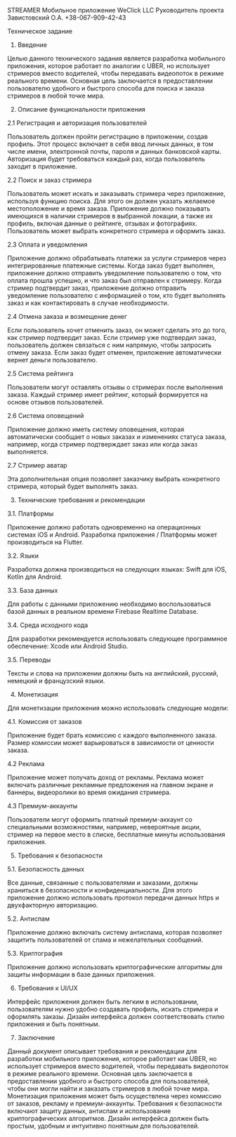 STREAMER
Мобильное приложение
WeClick LLC
Руководитель проекта
Завистовский О.А.
+38-067-909-42-43
 
 
Техническое задание
 
1. Введение
 
Целью данного технического задания является разработка мобильного приложения, которое работает по аналогии с UBER, но использует стримеров вместо водителей, чтобы передавать видеопоток в режиме реального времени. Основная цель заключается в предоставлении пользователю удобного и быстрого способа для поиска и заказа стримеров в любой точке мира.
 
2. Описание функциональности приложения
 
2.1 Регистрация и авторизация пользователей
 
Пользователь должен пройти регистрацию в приложении, создав профиль. Этот процесс включает в себя ввод личных данных, в том числе имени, электронной почты, пароля и данных банковской карты. Авторизация будет требоваться каждый раз, когда пользователь заходит в приложение.
 
2.2 Поиск и заказ стримера
 
Пользователь может искать и заказывать стримера через приложение, используя функцию поиска. Для этого он должен указать желаемое местоположение и время заказа. Приложение должно показывать имеющихся в наличии стримеров в выбранной локации, а также их профиль, включая данные о рейтинге, отзывах и фотографиях. Пользователь может выбрать конкретного стримера и оформить заказ.
 
2.3 Оплата и уведомления
 
Приложение должно обрабатывать платежи за услуги стримеров через интегрированные платежные системы. Когда заказ будет выполнен, приложение должно отправить уведомление пользователю о том, что оплата прошла успешно, и что заказ был отправлен к стримеру. Когда стример подтвердит заказ, приложение должно отправить уведомление пользователю с информацией о том, кто будет выполнять заказ и как контактировать в случае необходимости.
 
2.4 Отмена заказа и возмещение денег
 
Если пользователь хочет отменить заказ, он может сделать это до того, как стример подтвердит заказ. Если стример уже подтвердил заказ, пользователь должен связаться с ним напрямую, чтобы запросить отмену заказа. Если заказ будет отменен, приложение автоматически вернет деньги пользователю.
 
2.5 Система рейтинга
 
Пользователи могут оставлять отзывы о стримерах после выполнения заказа. Каждый стример имеет рейтинг, который формируется на основе отзывов пользователей.
 
2.6 Система оповещений
 
Приложение должно иметь систему оповещения, которая автоматически сообщает о новых заказах и изменениях статуса заказа, например, когда стример подтверждает заказ или когда заказ выполняется.
 
2.7 Стример аватар
 
Эта дополнительная опция позволяет заказчику выбрать конкретного стримера, который будет выполнять заказ.
 
3. Технические требования и рекомендации
 
3.1. Платформы
 
Приложение должно работать одновременно на операционных системах iOS и Android. Разработка приложения / Платформы может производиться на Flutter.
 
3.2. Языки
 
Разработка должна производиться на следующих языках: Swift для iOS, Kotlin для Android.
 
3.3. База данных
 
Для работы с данными приложению необходимо воспользоваться базой данных в реальном времени Firebase Realtime Database.
 
3.4. Среда исходного кода
 
Для разработки рекомендуется использовать следующее программное обеспечение: Xcode или Android Studio.
 
3.5. Переводы
 
Тексты и слова на приложении должны быть на английский, русский, немецкий и французский языки.
 
4. Монетизация
 
Для монетизации приложения можно использовать следующие модели:
 
4.1. Комиссия от заказов
 
Приложение будет брать комиссию с каждого выполненного заказа. Размер комиссии может варьироваться в зависимости от ценности заказа.
 
4.2 Реклама
 
Приложение может получать доход от рекламы. Реклама может включать различные рекламные предложения на главном экране и баннеры, видеоролики во время ожидания стримера.
 
4.3 Премиум-аккаунты
 
Пользователи могут оформить платный премиум-аккаунт со специальными возможностями, например, невероятные акции, стример на первое место в списке, бесплатные минуты использования приложения.
 
5. Требования к безопасности
 
5.1. Безопасность данных
 
Все данные, связанные с пользователями и заказами, должны храниться в безопасности и конфиденциальности. Для этого приложение должно использовать протокол передачи данных https и двухфакторную авторизацию.
 
5.2. Антиспам
 
Приложение должно включать систему антиспама, которая позволяет защитить пользователей от спама и нежелательных сообщений.
 
5.3. Криптография
 
Приложение должно использовать криптографические алгоритмы для защиты информации в базе данных приложения.
 
6. Требования к UI/UX
 
Интерфейс приложения должен быть легким в использовании, пользователям нужно удобно создавать профиль, искать стримера и оформлять заказы. Дизайн интерфейса должен соответствовать стилю приложения и быть понятным.
 
7. Заключение
 
Данный документ описывает требования и рекомендации для разработки мобильного приложения, которое работает как UBER, но использует стримеров вместо водителей, чтобы передавать видеопоток в режиме реального времени. Основная цель заключается в предоставлении удобного и быстрого способа для пользователей, чтобы они могли найти и заказать стримеров в любой точке мира. Монетизация приложения может быть осуществлена через комиссию от заказов, рекламу и премиум-аккаунты.  Требования к безопасности включают защиту данных, антиспам и использование криптографических алгоритмов. Дизайн интерфейса должен быть простым, удобным и интуитивно понятным для пользователей.
